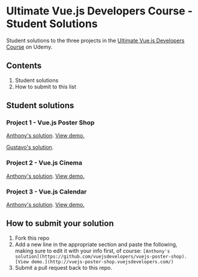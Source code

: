 # Ultimate Vue.js Developers Course - Student Solutions

Student solutions to the three projects in the [Ultimate Vue.js Developers Course](https://www.udemy.com/vuejs-2-essentials/?couponCode=JSDOJO-GITHUB) on Udemy.

## Contents

1. Student solutions
2. How to submit to this list

## Student solutions

### Project 1 - Vue.js Poster Shop

[Anthony's solution](https://github.com/vuejsdevelopers/vuejs-poster-shop). [View demo.](http://vuejs-poster-shop.vuejsdevelopers.com/)

[Gustavo's solution](https://github.com/tavuntu/other-stuff).

### Project 2 - Vue.js Cinema

[Anthony's solution](https://github.com/vuejsdevelopers/vuejs-cinema). [View demo.](http://vuejs-cinema.vuejsdevelopers.com/)

### Project 3 - Vue.js Calendar

[Anthony's solution](https://github.com/vuejsdevelopers/vuejs-calendar). [View demo.](http://vuejs-calendar.vuejsdevelopers.com/)

## How to submit your solution

1. Fork this repo
2. Add a new line in the appropriate section and paste the following, making sure to edit it with your info first, of course: `[Anthony's solution](https://github.com/vuejsdevelopers/vuejs-poster-shop). [View demo.](http://vuejs-poster-shop.vuejsdevelopers.com/)`
3. Submit a pull request back to this repo.
